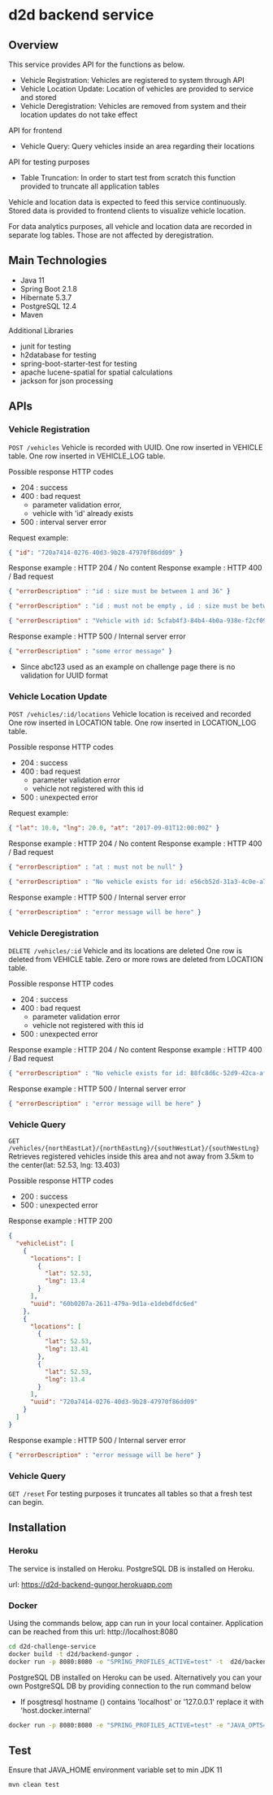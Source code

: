 # d2d backend service

## Overview

This service provides API for the functions as below.
 
* Vehicle Registration: Vehicles are registered to system through API
* Vehicle Location Update: Location of vehicles are provided to service and stored
* Vehicle Deregistration: Vehicles are removed from system and their location updates do not take effect

API for frontend
* Vehicle Query: Query vehicles inside an area regarding their locations 

API for testing purposes
* Table Truncation: In order to start test from scratch this function provided to truncate all application tables 

Vehicle and location data is expected to feed this service continuously. 
Stored data is provided to frontend clients to visualize vehicle location.

For data analytics purposes, all vehicle and location data are recorded in separate log tables.
Those are not affected by deregistration.
 
## Main Technologies 

* Java 11
* Spring Boot 2.1.8
* Hibernate 5.3.7
* PostgreSQL 12.4
* Maven

Additional Libraries
* junit for testing
* h2database for testing
* spring-boot-starter-test for testing
* apache lucene-spatial for spatial calculations
* jackson for json processing

## APIs

### Vehicle Registration
`POST /vehicles`
Vehicle is recorded with UUID.
One row inserted in VEHICLE table.
One row inserted in VEHICLE_LOG table.

Possible response HTTP codes
* 204 : success 
* 400 : bad request
    - parameter validation error,
    - vehicle with 'id' already exists
* 500 : interval server error 

Request example:
```json
{ "id": "720a7414-0276-40d3-9b28-47970f86dd09" }
```

Response example : HTTP 204 / No content
Response example : HTTP 400 / Bad request
```json
{ "errorDescription" : "id : size must be between 1 and 36" } 
```
```json
{ "errorDescription" : "id : must not be empty , id : size must be between 1 and 36" }
```
```json
{ "errorDescription" : "Vehicle with id: 5cfab4f3-84b4-4b0a-938e-f2cf091a3fef already exists" }
```
Response example : HTTP 500 / Internal server error
```json
{ "errorDescription" : "some error message" }
```

* Since abc123 used as an example on challenge page there is no validation for UUID format

### Vehicle Location Update
`POST /vehicles/:id/locations`
Vehicle location is received and recorded
One row inserted in LOCATION table.
One row inserted in LOCATION_LOG table.

Possible response HTTP codes
* 204 : success 
* 400 : bad request
    - parameter validation error
    - vehicle not registered with this id
* 500 : unexpected error 

Request example:
```json
{ "lat": 10.0, "lng": 20.0, "at": "2017-09-01T12:00:00Z" }
```

Response example : HTTP 204 / No content
Response example : HTTP 400 / Bad request
```json
{ "errorDescription" : "at : must not be null" } 
```
```json
{ "errorDescription" : "No vehicle exists for id: e56cb52d-31a3-4c0e-a7be-2ee1b79308f5" }
```
Response example : HTTP 500 / Internal server error
```json
{ "errorDescription" : "error message will be here" }
```

### Vehicle Deregistration

`DELETE /vehicles/:id`
Vehicle and its locations are deleted
One row is deleted from VEHICLE table.
Zero or more rows are deleted from LOCATION table.

Possible response HTTP codes
* 204 : success 
* 400 : bad request
    - parameter validation error
    - vehicle not registered with this id
* 500 : unexpected error 

Response example : HTTP 204 / No content
Response example : HTTP 400 / Bad request
```json
{ "errorDescription" : "No vehicle exists for id: 88fc8d6c-52d9-42ca-afd1-b0d8f192f369" }
```
Response example : HTTP 500 / Internal server error
```json
{ "errorDescription" : "error message will be here" }
```

### Vehicle Query

`GET /vehicles/{northEastLat}/{northEastLng}/{southWestLat}/{southWestLng}`
Retrieves registered vehicles inside this area and not away from 3.5km to the center(lat: 52.53, lng: 13.403)

Possible response HTTP codes
* 200 : success 
* 500 : unexpected error 

Response example : HTTP 200
```json
{
  "vehicleList": [
    {
      "locations": [
        {
          "lat": 52.53,
          "lng": 13.4
        }
      ],
      "uuid": "60b0207a-2611-479a-9d1a-e1debdfdc6ed"
    },
    {
      "locations": [
        {
          "lat": 52.53,
          "lng": 13.41
        },
        {
          "lat": 52.53,
          "lng": 13.4
        }
      ],
      "uuid": "720a7414-0276-40d3-9b28-47970f86dd09"
    }
  ]
}
```
Response example : HTTP 500 / Internal server error
```json
{ "errorDescription" : "error message will be here" }
```

### Vehicle Query

`GET /reset`
For testing purposes it truncates all tables so that a fresh test can begin.

## Installation

### Heroku
The service is installed on Heroku.
PostgreSQL DB is installed on Heroku.

url: https://d2d-backend-gungor.herokuapp.com 

### Docker

Using the commands below, app can run in your local container.
Application can be reached from this url: http://localhost:8080
```bash
cd d2d-challenge-service
docker build -t d2d/backend-gungor .
docker run -p 8080:8080 -e "SPRING_PROFILES_ACTIVE=test" -t  d2d/backend-gungor
```

PostgreSQL DB installed on Heroku can be used. 
Alternatively you can your own PostgreSQL DB by providing connection to the run command below

* If posgtresql hostname (<postgre-host>) contains 'localhost' or '127.0.0.1' replace it with 'host.docker.internal'

```bash
docker run -p 8080:8080 -e "SPRING_PROFILES_ACTIVE=test" -e "JAVA_OPTS=-Dspring.datasource.url=jdbc:postgresql://<postgre-host>:<postgre-port>/<postgre-databasename> -Dspring.datasource.username=<postgre-user> -Dspring.datasource.password=<postgre-password> -Dspring.jpa.properties.hibernate.default_schema=<postgre-schema>" -t  d2d/backend-gungor
```

## Test
Ensure that JAVA_HOME environment variable set to min JDK 11
```bash
mvn clean test
```

